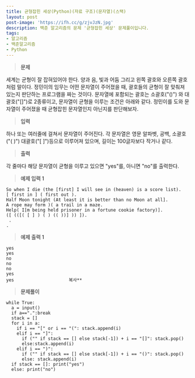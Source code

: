 ```yaml
---
title: 균형잡힌 세상(Python)(자료 구조)(문자열)(스택)
layout: post
post-image: 'https://ifh.cc/g/zjvJzN.jpg'
description: 백준 알고리즘의 문제 '균형잡힌 세상' 문제풀이입니다.
tags:
- 알고리즘
- 백준알고리즘
- Python
---
```



>**문제**

세계는 균형이 잘 잡혀있어야 한다. 양과 음, 빛과 어둠 그리고 왼쪽 괄호와 오른쪽 괄호처럼 말이다.
정민이의 임무는 어떤 문자열이 주어졌을 때, 괄호들의 균형이 잘 맞춰져 있는지 판단하는 프로그램을 짜는 것이다.
문자열에 포함되는 괄호는 소괄호("()") 와 대괄호("[]")로 2종류이고, 문자열이 균형을 이루는 조건은 아래와 같다.
정민이를 도와 문자열이 주어졌을 때 균형잡힌 문자열인지 아닌지를 판단해보자.

>**입력**

하나 또는 여러줄에 걸쳐서 문자열이 주어진다. 각 문자열은 영문 알파벳, 공백, 소괄호("( )") 대괄호("[ ]")등으로 이루어져 있으며, 길이는 100글자보다 작거나 같다.

>**출력**

각 줄마다 해당 문자열이 균형을 이루고 있으면 "yes"를, 아니면 "no"를 출력한다.

>**예제 입력 1**

	So when I die (the [first] I will see in (heaven) is a score list).
	[ first in ] ( first out ).
	Half Moon tonight (At least it is better than no Moon at all].
	A rope may form )( a trail in a maze.
	Help( I[m being held prisoner in a fortune cookie factory)].
	([ (([( [ ] ) ( ) (( ))] )) ]).
	 .
	.

>**예제 출력 1**

	yes
	yes
	no
	no
	no
	yes
	yes						복사**

>**문제풀이**

	while True:
	  a = input()
	  if a==".":break
	  stack = []
	  for i in a:
	    if i == "[" or i == "(": stack.append(i)
	    elif i == "]":
	      if ("" if stack == [] else stack[-1]) + i == "[]": stack.pop()
	      else:stack.append(i)
	    elif i == ")":
	      if ("" if stack == [] else stack[-1]) + i == "()": stack.pop()
	      else: stack.append(i)
	  if stack == []: print("yes")
	  else: print("no")
